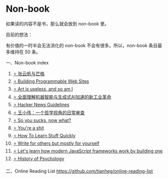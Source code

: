 # Non-book

如果读的内容不是书，那么就会放到 non-book 里。

目前的想法：

有价值的一时半会无法消化的 non-book 不会有很多。所以，non-book 条目最多维持在 50 条。

一、Non-book index

<!-- index start -->
1. [:star: 张云帆与芒格](zhang-yunfan-and-munger)
2. [:star: Building Programmable Web Sites](building-programmable-web-sites)
3. [:star: Art is useless, and so am I](art-is-usefull-so-am-i)
4. [:star: 全面理解机器智能与生成式AI加速的新工业革命](understanding-genai-and-the-new-industrial-revolution)
5. [:star: Hacker News Guidelines](hacker-news-guidelines)
6. [:star: 王小伟：一个哲学视角的日常审查](wang-xiaowei-zhexue-richang-shencha)
7. [:star: So you sucks, now what?](so-you-sucks-now-what)
8. [:star: You're a shit](you-re-a-shit)
9. [:star: How To Learn Stuff Quickly](how-to-learn-stuff-quickly)
10. [:star: Write for others but mostly for yourself](write-for-others-but-mostly-for-yourself)
11. [:star: Let's learn how modern JavaScript frameworks work by building one](lets-learn-how-modern-javascript-frameworks-work-by-building-one)
12. [:star: History of Psychology](history-of-psychology)
<!-- index end -->

二、Online Reading List https://github.com/tianheg/online-reading-list
